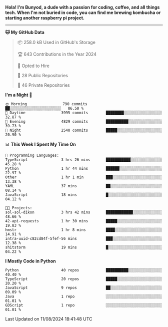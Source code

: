 <p>
<b>Hola! I'm Bunyod, a dude with a passion for coding, coffee, and all things tech. When I'm not buried in code, you can find me brewing kombucha or starting another raspberry pi project.</b>
</p>

---

<!--START_SECTION:waka-->
**🐱 My GitHub Data** 

> 📦 258.0 kB Used in GitHub's Storage 
 > 
> 🏆 643 Contributions in the Year 2024
 > 
> 💼 Opted to Hire
 > 
> 📜 28 Public Repositories 
 > 
> 🔑 46 Private Repositories 
 > 
**I'm a Night 🦉** 

```text
🌞 Morning                790 commits         ██░░░░░░░░░░░░░░░░░░░░░░░   06.50 % 
🌆 Daytime                3995 commits        ████████░░░░░░░░░░░░░░░░░   32.87 % 
🌃 Evening                4829 commits        ██████████░░░░░░░░░░░░░░░   39.73 % 
🌙 Night                  2540 commits        █████░░░░░░░░░░░░░░░░░░░░   20.90 % 
```


📊 **This Week I Spent My Time On** 

```text
💬 Programming Languages: 
TypeScript               3 hrs 26 mins       ███████████░░░░░░░░░░░░░░   45.28 % 
Python                   1 hr 44 mins        ██████░░░░░░░░░░░░░░░░░░░   22.97 % 
Other                    1 hr 1 min          ███░░░░░░░░░░░░░░░░░░░░░░   13.38 % 
YAML                     37 mins             ██░░░░░░░░░░░░░░░░░░░░░░░   08.14 % 
JavaScript               18 mins             █░░░░░░░░░░░░░░░░░░░░░░░░   04.12 % 

🐱‍💻 Projects: 
sol-sol-dikon            3 hrs 42 mins       ████████████░░░░░░░░░░░░░   48.66 % 
42-api-requests          1 hr 30 mins        █████░░░░░░░░░░░░░░░░░░░░   19.83 % 
hmstr                    1 hr 8 mins         ████░░░░░░░░░░░░░░░░░░░░░   14.91 % 
intra-uuid-c82cd84f-5fef-56 mins             ███░░░░░░░░░░░░░░░░░░░░░░   12.38 % 
shitstorm                19 mins             █░░░░░░░░░░░░░░░░░░░░░░░░   04.22 % 
```

**I Mostly Code in Python** 

```text
Python                   40 repos            ██████████░░░░░░░░░░░░░░░   40.40 % 
TypeScript               20 repos            █████░░░░░░░░░░░░░░░░░░░░   20.20 % 
JavaScript               9 repos             ██░░░░░░░░░░░░░░░░░░░░░░░   09.09 % 
Java                     1 repo              ░░░░░░░░░░░░░░░░░░░░░░░░░   01.01 % 
GDScript                 1 repo              ░░░░░░░░░░░░░░░░░░░░░░░░░   01.01 % 
```




 Last Updated on 11/08/2024 18:41:48 UTC
<!--END_SECTION:waka-->
